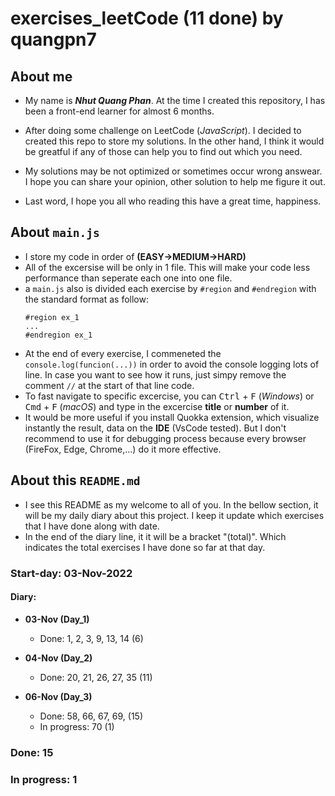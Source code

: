 # exercises_leetCode (11 done) by quangpn7
## About me
- My name is **_Nhut Quang Phan_**. At the time I created this repository, I has been a front-end learner for almost 6 months.

- After doing some challenge  on LeetCode (_JavaScript_). I decided to created this repo to store my solutions. In the other hand, I think it would be greatful if any of those can help you to find out which you need.

- My solutions may be not optimized or sometimes occur wrong answear. I hope you can share your opinion, other solution to help me figure it out.

- Last word, I hope you all who reading this have a great time, happiness.
## About `main.js`
- I store my code in order of **(EASY->MEDIUM->HARD)**
- All of the excersise will be only in 1 file. This will make your code less performance than seperate each one into one file.
- a `main.js` also is divided each exercise by `#region` and `#endregion` with the standard format as follow:
  ```
  #region ex_1
  ...
  #endregion ex_1
  ```
- At the end of every exercise, I commeneted the `console.log(funcion(...))` in order to avoid the console logging lots of line. In case you want to see how it runs, just simpy remove the comment `//` at the start of that line code.
- To fast navigate to specific excercise, you can <kbd>Ctrl</kbd> + <kbd>F</kbd> (_Windows_) or  <kbd>Cmd</kbd> + <kbd>F</kbd> (_macOS_) and type in the excercise **title** or **number** of it.
- It would be more useful if you install Quokka extension, which visualize instantly the result, data on the **IDE** (VsCode tested). But I don't recommend to use it for debugging process because every browser (FireFox, Edge, Chrome,...) do it more effective.
## About this `README.md`
- I see this README as my welcome to all of you. In the bellow section, it will be my daily diary about this project. I keep it update which exercises that I have done along with date.
- In the end of the diary line, it it will be a bracket "(total)". Which indicates the total exercises I have done so far at that day.
### Start-day: 03-Nov-2022


#### Diary:
-  **03-Nov (Day_1)**
    - Done: 1, 2, 3, 9, 13, 14 (6)
    
- **04-Nov (Day_2)**
    - Done: 20, 21, 26, 27, 35 (11)

- **06-Nov (Day_3)**
    - Done: 58, 66, 67, 69, (15)
    - In progress: 70 (1)

### Done: 15
### In progress: 1
